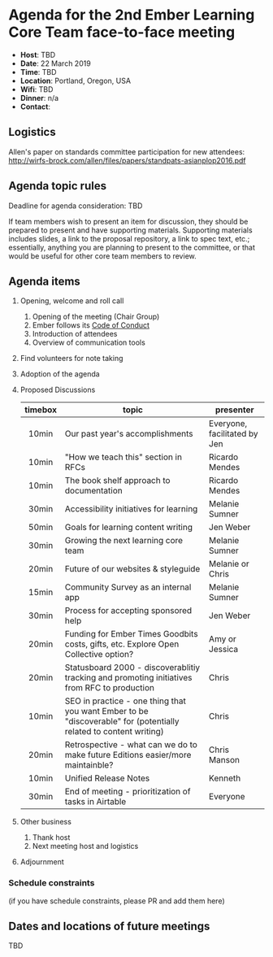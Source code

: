 
# Agenda for the 2nd Ember Learning Core Team face-to-face meeting

- **Host**: TBD
- **Date**: 22 March 2019
- **Time**: TBD
- **Location**: Portland, Oregon, USA
- **Wifi**: TBD
- **Dinner**: n/a
- **Contact**: 

## Logistics

Allen's paper on standards committee participation for new attendees: http://wirfs-brock.com/allen/files/papers/standpats-asianplop2016.pdf

## Agenda topic rules

Deadline for agenda consideration: TBD

If team members wish to present an item for discussion, they should be prepared to present and have supporting materials. Supporting materials includes slides, a link to the proposal repository, a link to spec text, etc.; essentially, anything you are planning to present to the committee, or that would be useful for other core team members to review.

## Agenda items

1. Opening, welcome and roll call
    1. Opening of the meeting (Chair Group)
    1. Ember follows its [Code of Conduct](https://emberjs.com/guidelines/)
    1. Introduction of attendees
    1. Overview of communication tools 
1. Find volunteers for note taking
1. Adoption of the agenda
1. Proposed Discussions

    | timebox | topic | presenter |
    |:-------:|-------|-----------|
    | 10min | Our past year's accomplishments | Everyone, facilitated by Jen |
    | 10min | "How we teach this" section in RFCs | Ricardo Mendes |
    | 10min | The book shelf approach to documentation | Ricardo Mendes |
    | 30min | Accessibility initiatives for learning | Melanie Sumner |
    | 50min | Goals for learning content writing | Jen Weber |
    | 30min | Growing the next learning core team | Melanie Sumner |
    | 20min | Future of our websites & styleguide | Melanie or Chris | 
    | 15min | Community Survey as an internal app | Melanie Sumner |
    | 30min | Process for accepting sponsored help | Jen Weber |
    | 20min | Funding for Ember Times Goodbits costs, gifts, etc. Explore Open Collective option? | Amy or Jessica |
    | 20min | Statusboard 2000 - discoverablitiy tracking and promoting initiatives from RFC to production | Chris |
    | 10min | SEO in practice - one thing that you want Ember to be "discoverable" for (potentially related to content writing) | Chris |
    | 20min | Retrospective - what can we do to make future Editions easier/more maintainble? | Chris Manson |
    | 10min | Unified Release Notes | Kenneth |
    | 30min | End of meeting - prioritization of tasks in Airtable | Everyone |

1. Other business
    1. Thank host
    1. Next meeting host and logistics
1. Adjournment

### Schedule constraints
(if you have schedule constraints, please PR and add them here)

## Dates and locations of future meetings
TBD



